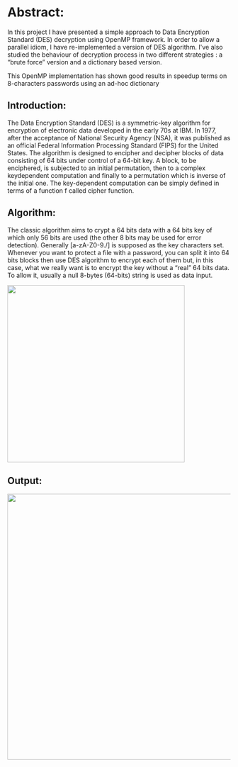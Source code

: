 # Abstract:

In this project I have presented a simple approach to Data Encryption Standard
(DES) decryption using OpenMP framework. In order to allow a parallel
idiom, I have re-implemented a version of DES algorithm. I've also studied
the behaviour of decryption process in two different strategies : a “brute
force” version and a dictionary based version.

This OpenMP implementation has shown good results in speedup terms on
8-characters passwords using an ad-hoc dictionary

## Introduction: 
The Data Encryption Standard (DES) is a symmetric-key algorithm for
encryption of electronic data developed in the early 70s at IBM. In
1977, after the acceptance of National Security Agency (NSA), it was
published as an official Federal Information Processing Standard (FIPS)
for the United States.
The algorithm is designed to encipher and decipher blocks of data
consisting of 64 bits under control of a 64-bit key. A block, to be
enciphered, is subjected to an initial permutation, then to a complex keydependent computation and finally to a permutation which is inverse of the
initial one. The key-dependent computation can be simply defined in terms
of a function f called cipher function.

## Algorithm:
The classic algorithm aims to crypt a 64 bits data with a 64 bits key of
which only 56 bits are used (the other 8 bits may be used for error
detection). Generally [a-zA-Z0-9./] is supposed as the key characters set.
Whenever you want to protect a file with a password, you can split it into
64 bits blocks then use DES algorithm to encrypt each of them but, in this
case, what we really want is to encrypt the key without a “real” 64 bits
data. To allow it, usually a null 8-bytes (64-bits) string is used as data
input.

<img src = "https://www.tutorialspoint.com/cryptography/images/des_structure.jpg" align = "middle" height = "400" width = "400"></img>

## Output: 
<img src = "https://i.ibb.co/C0NVP9r/Screenshot-2021-05-11-at-3-44-19-AM.png" align = "middle" height = "600" width = "540"></img>
